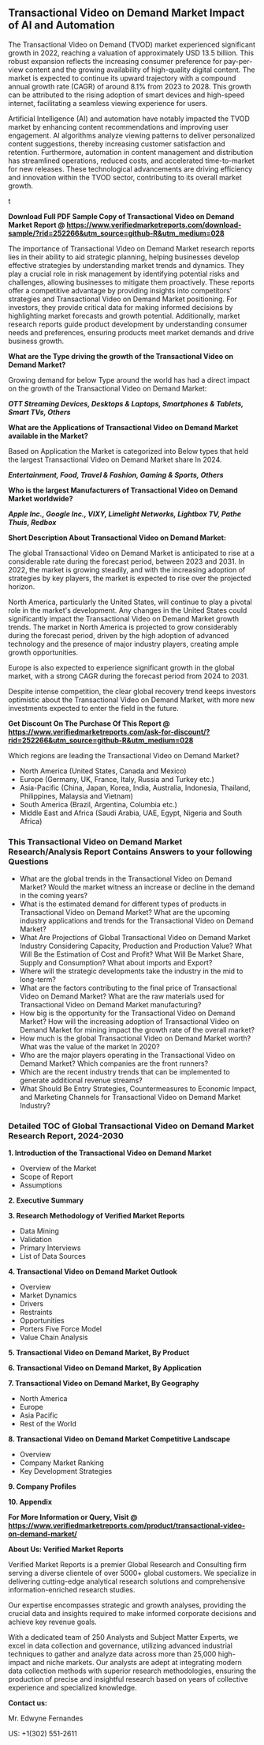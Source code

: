 <h2>Transactional Video on Demand Market Impact of AI and Automation</h2><p>The Transactional Video on Demand (TVOD) market experienced significant growth in 2022, reaching a valuation of approximately USD 13.5 billion. This robust expansion reflects the increasing consumer preference for pay-per-view content and the growing availability of high-quality digital content. The market is expected to continue its upward trajectory with a compound annual growth rate (CAGR) of around 8.1% from 2023 to 2028. This growth can be attributed to the rising adoption of smart devices and high-speed internet, facilitating a seamless viewing experience for users.</p><p>Artificial Intelligence (AI) and automation have notably impacted the TVOD market by enhancing content recommendations and improving user engagement. AI algorithms analyze viewing patterns to deliver personalized content suggestions, thereby increasing customer satisfaction and retention. Furthermore, automation in content management and distribution has streamlined operations, reduced costs, and accelerated time-to-market for new releases. These technological advancements are driving efficiency and innovation within the TVOD sector, contributing to its overall market growth.</p>t</p><p id="" class=""><strong>Download Full PDF Sample Copy of Transactional Video on Demand Market Report @ <a href="https://www.verifiedmarketreports.com/download-sample/?rid=252266&utm_source=github-R&utm_medium=028" target="_blank">https://www.verifiedmarketreports.com/download-sample/?rid=252266&utm_source=github-R&utm_medium=028</a></strong></p><p>The importance of&nbsp;Transactional Video on Demand Market research reports lies in their ability to aid strategic planning, helping businesses develop effective strategies by understanding market trends and dynamics. They play a crucial role in risk management by identifying potential risks and challenges, allowing businesses to mitigate them proactively. These reports offer a competitive advantage by providing insights into competitors' strategies and Transactional Video on Demand Market positioning. For investors, they provide critical data for making informed decisions by highlighting market forecasts and growth potential. Additionally, market research reports guide product development by understanding consumer needs and preferences, ensuring products meet market demands and drive business growth.</p><p><strong>What are the&nbsp;Type driving the growth of the Transactional Video on Demand Market?</strong></p><p id="" class="">Growing demand for below Type around the world has had a direct impact on the growth of the Transactional Video on Demand Market:</p><em><strong>OTT Streaming Devices, Desktops & Laptops, Smartphones & Tablets, Smart TVs, Others</strong></em></p><strong>What are the&nbsp;Applications&nbsp;of Transactional Video on Demand Market available in the Market?</strong></p><p id="" class="">Based on Application the Market is categorized into Below types that held the largest Transactional Video on Demand Market share In 2024.</p><em><strong>Entertainment, Food, Travel & Fashion, Gaming & Sports, Others</strong></em></p><strong>Who is the largest Manufacturers of Transactional Video on Demand Market worldwide?</strong></p><p><em><strong>Apple Inc., Google Inc., VIXY, Limelight Networks, Lightbox TV, Pathe Thuis, Redbox</strong></em></p><p id="" class=""><strong>Short Description About Transactional Video on Demand Market:</strong></p><p>The global Transactional Video on Demand Market is anticipated to rise at a considerable rate during the forecast period, between 2023 and 2031. In 2022, the market is growing steadily, and with the increasing adoption of strategies by key players, the market is expected to rise over the projected horizon.</p><p>North America, particularly the United States, will continue to play a pivotal role in the market's development. Any changes in the United States could significantly impact the Transactional Video on Demand Market growth trends. The market in North America is projected to grow considerably during the forecast period, driven by the high adoption of advanced technology and the presence of major industry players, creating ample growth opportunities.</p><p>Europe is also expected to experience significant growth in the global market, with a strong CAGR during the forecast period from 2024 to 2031.</p><p>Despite intense competition, the clear global recovery trend keeps investors optimistic about the Transactional Video on Demand Market, with more new investments expected to enter the field in the future.</p><p id="" class=""><strong>Get Discount On The Purchase Of This Report @ <a href="https://www.verifiedmarketreports.com/ask-for-discount/?rid=252266&utm_source=github-R&utm_medium=028" target="_blank">https://www.verifiedmarketreports.com/ask-for-discount/?rid=252266&utm_source=github-R&utm_medium=028</a></strong></p>Which regions are leading the Transactional Video on Demand Market?</p><ul><li>North America (United States, Canada and Mexico)</li><li>Europe (Germany, UK, France, Italy, Russia and Turkey etc.)</li><li>Asia-Pacific (China, Japan, Korea, India, Australia, Indonesia, Thailand, Philippines, Malaysia and Vietnam)</li><li>South America (Brazil, Argentina, Columbia etc.)</li><li>Middle East and Africa (Saudi Arabia, UAE, Egypt, Nigeria and South Africa)</li></ul><h3 id="" class="">This Transactional Video on Demand Market Research/Analysis Report Contains Answers to your following Questions</h3><ul><li>What are the global trends in the Transactional Video on Demand Market? Would the market witness an increase or decline in the demand in the coming years?</li><li>What is the estimated demand for different types of products in Transactional Video on Demand Market? What are the upcoming industry applications and trends for the Transactional Video on Demand Market?</li><li>What Are Projections of Global Transactional Video on Demand Market Industry Considering Capacity, Production and Production Value? What Will Be the Estimation of Cost and Profit? What Will Be Market Share, Supply and Consumption? What about imports and Export?</li><li>Where will the strategic developments take the industry in the mid to long-term?</li><li>What are the factors contributing to the final price of Transactional Video on Demand Market? What are the raw materials used for Transactional Video on Demand Market manufacturing?</li><li>How big is the opportunity for the Transactional Video on Demand Market? How will the increasing adoption of Transactional Video on Demand Market for mining impact the growth rate of the overall market?</li><li>How much is the global Transactional Video on Demand Market worth? What was the value of the market In 2020?</li><li>Who are the major players operating in the Transactional Video on Demand Market? Which companies are the front runners?</li><li>Which are the recent industry trends that can be implemented to generate additional revenue streams?</li><li>What Should Be Entry Strategies, Countermeasures to Economic Impact, and Marketing Channels for Transactional Video on Demand Market Industry?</li></ul><h3 id="" class="">Detailed TOC of Global Transactional Video on Demand Market Research Report, 2024-2030</h3><p id="" class=""><strong>1. Introduction of the Transactional Video on Demand Market</strong></p><ul><li>Overview of the Market</li><li>Scope of Report</li><li>Assumptions</li></ul><p id="" class=""><strong>2. Executive Summary</strong></p><p id="" class=""><strong>3. Research Methodology of Verified Market Reports</strong></p><ul><li>Data Mining</li><li>Validation</li><li>Primary Interviews</li><li>List of Data Sources</li></ul><p id="" class=""><strong>4. Transactional Video on Demand Market Outlook</strong></p><ul><li>Overview</li><li>Market Dynamics</li><li>Drivers</li><li>Restraints</li><li>Opportunities</li><li>Porters Five Force Model</li><li>Value Chain Analysis</li></ul><p id="" class=""><strong>5. Transactional Video on Demand Market, By Product</strong></p><p id="" class=""><strong>6. Transactional Video on Demand Market, By Application</strong></p><p id="" class=""><strong>7. Transactional Video on Demand Market, By Geography</strong></p><ul><li>North America</li><li>Europe</li><li>Asia Pacific</li><li>Rest of the World</li></ul><p id="" class=""><strong>8. Transactional Video on Demand Market Competitive Landscape</strong></p><ul><li>Overview</li><li>Company Market Ranking</li><li>Key Development Strategies</li></ul><p id="" class=""><strong>9. Company Profiles</strong></p><p id="" class=""><strong>10. Appendix</strong></p><p id="" class=""><strong>For More Information or Query, Visit @ <a href="https://www.verifiedmarketreports.com/product/transactional-video-on-demand-market/" target="_blank">https://www.verifiedmarketreports.com/product/transactional-video-on-demand-market/</a></strong></p><p id="" class=""><strong>About Us: Verified Market Reports</strong></p><p id="" class="">Verified Market Reports is a premier Global Research and Consulting firm serving a diverse clientele of over 5000+ global customers. We specialize in delivering cutting-edge analytical research solutions and comprehensive information-enriched research studies.</p><p id="" class="">Our expertise encompasses strategic and growth analyses, providing the crucial data and insights required to make informed corporate decisions and achieve key revenue goals.</p><p id="" class="">With a dedicated team of 250 Analysts and Subject Matter Experts, we excel in data collection and governance, utilizing advanced industrial techniques to gather and analyze data across more than 25,000 high-impact and niche markets. Our analysts are adept at integrating modern data collection methods with superior research methodologies, ensuring the production of precise and insightful research based on years of collective experience and specialized knowledge.</p><p id="" class=""><strong>Contact us:</strong></p><p id="" class="">Mr. Edwyne Fernandes</p><p id="" class="">US: +1(302) 551-2611</p>
